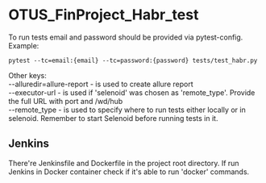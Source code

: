 # OTUS_FinProject_Habr_test
To run tests email and password should be provided via pytest-config. Example:
```
pytest --tc=email:{email} --tc=password:{password} tests/test_habr.py
```

Other keys:  
  --alluredir=allure-report - is used to create allure report  
  --executor-url - is used if 'selenoid' was chosen as 'remote_type'. Provide the full URL with port and /wd/hub  
  --remote_type - is used to specify where to run tests either locally or in selenoid. Remember to start Selenoid before running tests in it.

## Jenkins
There're Jenkinsfile and Dockerfile in the project root directory. If run Jenkins in Docker container check if it's able to run 'docker' commands.
